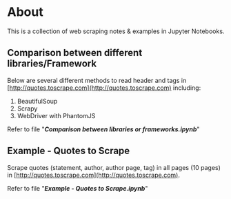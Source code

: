 # About
This is a collection of web scraping notes & examples in Jupyter Notebooks.

## Comparison between different libraries/Framework
Below are several different methods to read header and tags in [http://quotes.toscrape.com](http://quotes.toscrape.com) including:
1. BeautifulSoup
2. Scrapy
3. WebDriver with PhantomJS

Refer to file "**_Comparison between libraries or frameworks.ipynb_**"

## Example - Quotes to Scrape
Scrape quotes (statement, author, author page, tag) in all pages (10 pages) in [http://quotes.toscrape.com](http://quotes.toscrape.com).

Refer to file "**_Example - Quotes to Scrape.ipynb_**"
